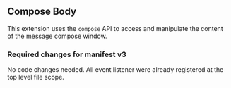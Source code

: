 ## Compose Body

This extension uses the `compose` API to access and manipulate the content of the message compose window.

### Required changes for manifest v3

No code changes needed. All event listener were already registered at the top level file scope.
